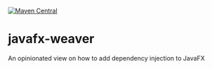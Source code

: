 [![Maven Central](https://maven-badges.herokuapp.com/maven-central/net.rgielen/javafx-weaver/badge.svg)](http://search.maven.org/#search%7Cga%7C1%7Cnet.rgielen.javafx-weaver)

# javafx-weaver
An opinionated view on how to add dependency injection to JavaFX
